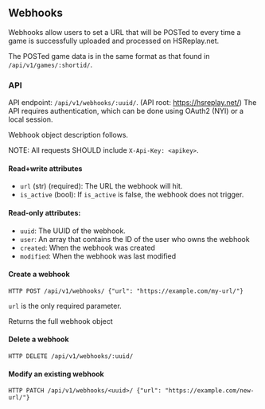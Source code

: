 ## Webhooks

Webhooks allow users to set a URL that will be POSTed to every time a game is
successfully uploaded and processed on HSReplay.net.

The POSTed game data is in the same format as that found in `/api/v1/games/:shortid/`.


### API

API endpoint: `/api/v1/webhooks/:uuid/`. (API root: https://hsreplay.net/)
The API requires authentication, which can be done using OAuth2 (NYI) or a local session.

Webhook object description follows.

NOTE: All requests SHOULD include `X-Api-Key: <apikey>`.


#### Read+write attributes

- `url` (str) (required): The URL the webhook will hit.
- `is_active` (bool): If `is_active` is false, the webhook does not trigger.


#### Read-only attributes:

- `uuid`: The UUID of the webhook.
- `user`: An array that contains the ID of the user who owns the webhook
- `created`: When the webhook was created
- `modified`: When the webhook was last modified


#### Create a webhook

`HTTP POST /api/v1/webhooks/ {"url": "https://example.com/my-url/"}`

`url` is the only required parameter.

Returns the full webhook object


#### Delete a webhook

`HTTP DELETE /api/v1/webhooks/:uuid/`


#### Modify an existing webhook

`HTTP PATCH /api/v1/webhooks/<uuid>/ {"url": "https://example.com/new-url/"}`
